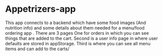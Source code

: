 # Appetrizers-app
This app connects to a backend which have some food images (And nutrition info) and some details about them needed for a menu/food ordering app .
There are 3 pages
One for orders in which you can see things that are added to the cart.
Second is a user info page in where user defaults are stored in appStorage. 
Third is where you can see all menu items and can add to the carts/
